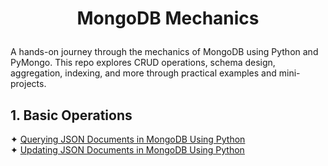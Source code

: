 # <p align="center">MongoDB Mechanics</p>
A hands-on journey through the mechanics of MongoDB using Python and PyMongo. This repo explores CRUD operations, schema design, aggregation, indexing, and more through practical examples and mini-projects.

## 1. Basic Operations 
✦ [Querying JSON Documents in MongoDB Using Python](Python%20Scripts/Querying%20JSON%20Documents%20in%20MongoDB%20Using%20Python.ipynb)<br />
✦ [Updating JSON Documents in MongoDB Using Python](Python%20Scripts/Updating%20JSON%20Documents%20in%20MongoDB%20Using%20Python.ipynb)<br />